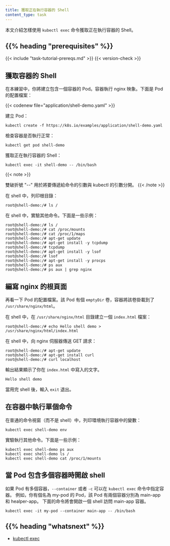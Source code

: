 ```yaml
---
title: 獲取正在執行容器的 Shell
content_type: task
---
```


<!-- overview -->

<!--
This page shows how to use `kubectl exec` to get a shell to a
running Container.
-->
本文介紹怎樣使用 `kubectl exec` 命令獲取正在執行容器的 Shell。

## {{% heading "prerequisites" %}}

{{< include "task-tutorial-prereqs.md" >}} {{< version-check >}}

<!-- steps -->

<!--
## Getting a shell to a Container
-->
## 獲取容器的 Shell

<!--
In this exercise, you create a Pod that has one Container. The Container
runs the nginx image. Here is the configuration file for the Pod:
-->
在本練習中，你將建立包含一個容器的 Pod。容器執行 nginx 映象。下面是 Pod 的配置檔案：

{{< codenew file="application/shell-demo.yaml" >}}

<!--
Create the Pod:
-->
建立 Pod：

```shell
kubectl create -f https://k8s.io/examples/application/shell-demo.yaml
```

<!--
Verify that the Container is running:
-->
檢查容器是否執行正常：

```shell
kubectl get pod shell-demo
```

<!--
Get a shell to the running Container:
-->
獲取正在執行容器的 Shell：

```shell
kubectl exec -it shell-demo -- /bin/bash
```
{{< note >}}

<!--
The double dash symbol "--" is used to separate the arguments you want to pass to the command from the kubectl arguments.
-->
雙破折號 "--" 用於將要傳遞給命令的引數與 kubectl 的引數分開。
{{< /note >}}

<!--
In your shell, list the root directory:
-->
在 shell 中，列印根目錄：

```shell
root@shell-demo:/# ls /
```

<!--
In your shell, experiment with other commands. Here are
some examples:
-->
在 shell 中，實驗其他命令。下面是一些示例：

```shell
root@shell-demo:/# ls /
root@shell-demo:/# cat /proc/mounts
root@shell-demo:/# cat /proc/1/maps
root@shell-demo:/# apt-get update
root@shell-demo:/# apt-get install -y tcpdump
root@shell-demo:/# tcpdump
root@shell-demo:/# apt-get install -y lsof
root@shell-demo:/# lsof
root@shell-demo:/# apt-get install -y procps
root@shell-demo:/# ps aux
root@shell-demo:/# ps aux | grep nginx
```

<!--
## Writing the root page for nginx
-->
## 編寫 nginx 的根頁面

<!--
Look again at the configuration file for your Pod. The Pod
has an `emptyDir` volume, and the Container mounts the volume
at `/usr/share/nginx/html`.
-->
再看一下 Pod 的配置檔案。該 Pod 有個 `emptyDir` 卷，容器將該卷掛載到了 `/usr/share/nginx/html`。

<!--
In your shell, create an `index.html` file in the `/usr/share/nginx/html`
directory:
-->
在 shell 中，在 `/usr/share/nginx/html` 目錄建立一個 `index.html` 檔案：

```shell
root@shell-demo:/# echo Hello shell demo > /usr/share/nginx/html/index.html
```

<!--
In your shell, send a GET request to the nginx server:
-->
在 shell 中，向 nginx 伺服器傳送 GET 請求：

```shell
root@shell-demo:/# apt-get update
root@shell-demo:/# apt-get install curl
root@shell-demo:/# curl localhost
```

<!--
The output shows the text that you wrote to the `index.html` file:
-->
輸出結果顯示了你在 `index.html` 中寫入的文字。

```shell
Hello shell demo
```

<!--
When you are finished with your shell, enter `exit`.
-->
當用完 shell 後，輸入 `exit` 退出。

<!--
## Running individual commands in a Container
-->
## 在容器中執行單個命令

<!--
In an ordinary command window, not your shell, list the environment
variables in the running Container:
-->
在普通的命令視窗（而不是 shell）中，列印環境執行容器中的變數：

```shell
kubectl exec shell-demo env
```

<!--
Experiment running other commands. Here are some examples:
-->
實驗執行其他命令。下面是一些示例：

```shell
kubectl exec shell-demo ps aux
kubectl exec shell-demo ls /
kubectl exec shell-demo cat /proc/1/mounts
```

<!-- discussion -->

<!--
## Opening a shell when a Pod has more than one Container
-->
## 當 Pod 包含多個容器時開啟 shell

<!--
If a Pod has more than one Container, use `--container` or `-c` to
specify a Container in the `kubectl exec` command. For example,
suppose you have a Pod named my-pod, and the Pod has two containers
named main-app and helper-app. The following command would open a
shell to the main-app Container.
-->
如果 Pod 有多個容器，`--container` 或者 `-c` 可以在 `kubectl exec` 命令中指定容器。
例如，你有個名為 my-pod 的 Pod，該 Pod 有兩個容器分別為 main-app 和 healper-app。
下面的命令將會開啟一個 shell 訪問 main-app 容器。

```shell
kubectl exec -it my-pod --container main-app -- /bin/bash
```

## {{% heading "whatsnext" %}}

* [kubectl exec](/docs/reference/generated/kubectl/kubectl-commands/#exec)
